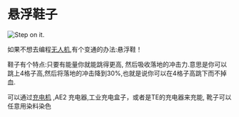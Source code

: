 # 悬浮鞋子

![Step on it.](oredict:oc:hoverBoots)

如果不想去编程[无人机](drone.md),有个变通的办法:悬浮鞋！ 

鞋子有个特点:只要有能量你就能跳得更高, 然后吸收落地的冲击力.意思是你可以跳上4格子高,然后将落地的冲击降到30%,也就是说你可以在4格子高跳下而不掉血.

可以通过[充电机](../block/charger.md) ,AE2 充电器,工业充电盒子，或者是TE的充电器来充能, 靴子可以任意用染料染色